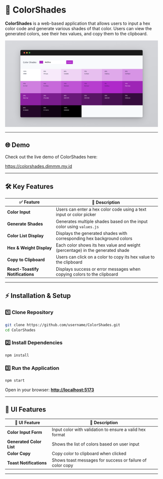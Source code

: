 # 📌 ColorShades

**ColorShades** is a web-based application that allows users to input a hex color code and generate various shades of that color. Users can view the generated colors, see their hex values, and copy them to the clipboard.

![alt text](src/assets/ColorShades.png)

---

## 🌐 Demo

Check out the live demo of ColorShades here:

https://colorshades.dimmm.my.id

---

## 🛠️ Key Features

| ✅ **Feature**              | 📌 **Description**                                              |
| -------------------------- | -------------------------------------------------------------- |
| **Color Input**             | Users can enter a hex color code using a text input or color picker |
| **Generate Shades**         | Generates multiple shades based on the input color using `values.js` |
| **Color List Display**      | Displays the generated shades with corresponding hex background colors |
| **Hex & Weight Display**    | Each color shows its hex value and weight (percentage) in the generated shade |
| **Copy to Clipboard**      | Users can click on a color to copy its hex value to the clipboard |
| **React-Toastify Notifications** | Displays success or error messages when copying colors to the clipboard |

---

## ⚡ Installation & Setup

### **1️⃣ Clone Repository**

```sh
git clone https://github.com/username/ColorShades.git
cd ColorShades
```

### **2️⃣ Install Dependencies**

```sh
npm install
```

### **3️⃣ Run the Application**

```sh
npm start
```

Open in your browser: **[http://localhost:5173](http://localhost:5173)**

---

## 🎨 UI Features

| 📌 **UI Feature**             | 📌 **Description**                                          |
| ----------------------------  | ---------------------------------------------------------- |
| **Color Input Form**          | Input color with validation to ensure a valid hex format   |
| **Generated Color List**      | Shows the list of colors based on user input               |
| **Color Copy**                | Copy color to clipboard when clicked                       |
| **Toast Notifications**       | Shows toast messages for success or failure of color copy  |

---
